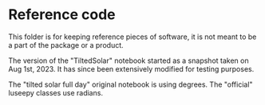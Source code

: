 # Reference code

This folder is for keeping reference pieces of software, it
is not meant to be a part of the package or a product.

The version of the "TiltedSolar" notebook started as a snapshot
taken on Aug 1st, 2023. It has since been extensively modified for testing
purposes.

The "tilted solar full day" original notebook is using degrees. The
"official" luseepy classes use radians.
